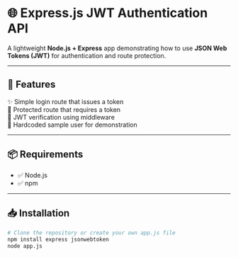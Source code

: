 # 🌐 Express.js JWT Authentication API

A lightweight **Node.js + Express** app demonstrating how to use **JSON Web Tokens (JWT)** for authentication and route protection.

---

## 🚀 Features

✨ Simple login route that issues a token  
🔐 Protected route that requires a token  
🧠 JWT verification using middleware  
🧑 Hardcoded sample user for demonstration

---

## 📦 Requirements

- ✅ Node.js
- ✅ npm

---

## 📥 Installation

```bash
# Clone the repository or create your own app.js file
npm install express jsonwebtoken
node app.js
